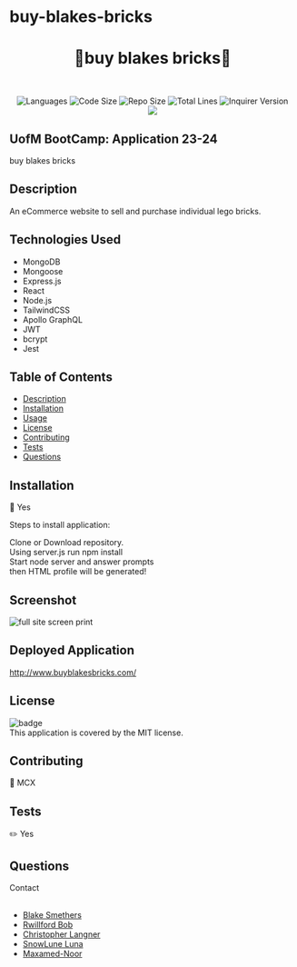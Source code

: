 # buy-blakes-bricks
<h1 align="center">👋buy blakes bricks👋</h1>

</br>
<p align="center">
    <img src="https://img.shields.io/github/languages/count/Maxamed-NCX/buy-blakes-bricks?style=for-the-badge" alt="Languages" /> 
    <img src="https://img.shields.io/github/languages/code-size/Maxamed-NCX/buy-blakes-bricks?style=for-the-badge" alt="Code Size" />
    <img src="https://img.shields.io/github/repo-size/Maxamed-NCX/buy-blakes-bricks?style=for-the-badge" alt="Repo Size" />  
    <img src="https://img.shields.io/tokei/lines/github/Maxamed-NCX/buy-blakes-bricks?style=for-the-badge" alt="Total Lines" />
    <img src="https://img.shields.io/github/package-json/dependency-version/Maxamed-NCX/buy-blakes-bricks/inquirer?style=for-the-badge" alt="Inquirer Version" />
  <br>
    <img src="https://img.shields.io/badge/license-MIT-brightgreen" />
</p>

## UofM BootCamp: Application 23-24
buy blakes bricks

## Description
An eCommerce website to sell and purchase individual lego bricks. 

## Technologies Used
- MongoDB
- Mongoose
- Express.js
- React
- Node.js
- TailwindCSS
- Apollo GraphQL
- JWT
- bcrypt
- Jest

## Table of Contents

- [Description](#description)
- [Installation](#installation)
- [Usage](#usage)
- [License](#license)
- [Contributing](#contributing)
- [Tests](#tests)
- [Questions](#questions)

## Installation

💾 Yes

Steps to install application:

Clone or Download repository. <br>
Using server.js run npm install <br>
Start node server and answer prompts <br>
then HTML profile will be generated! <br>


## Screenshot
![full site screen print](/client/src/pages/assets/buyblakesbricks.png)
## Deployed Application
http://www.buyblakesbricks.com/


## License

![badge](https://img.shields.io/badge/license-MIT-blue)
<br />
This application is covered by the MIT license.

## Contributing

👥 MCX

## Tests

✏️ Yes

## Questions

Contact<br />
<br />

- [Blake Smethers](https://github.com/smethersblake)
- [Rwillford Bob](https://github.com/Rwillford)
- [Christopher Langner](https://github.com/rehpotsirhc21)
- [SnowLune Luna](https://github.com/SnowLune)
- [Maxamed-Noor](https://github.com/Maxamed-NCX)

<br />

 
